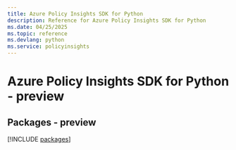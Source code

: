 ```yaml
---
title: Azure Policy Insights SDK for Python
description: Reference for Azure Policy Insights SDK for Python
ms.date: 04/25/2025
ms.topic: reference
ms.devlang: python
ms.service: policyinsights
---
```

# Azure Policy Insights SDK for Python - preview
## Packages - preview
[!INCLUDE [packages](policy-insights-index.md)]